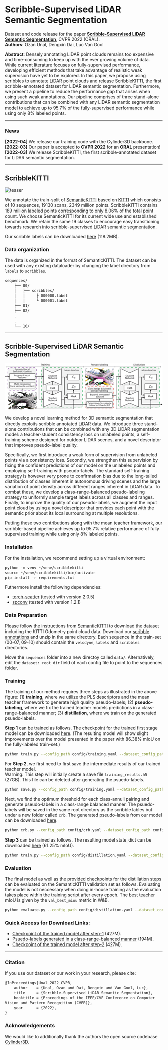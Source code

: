 # Scribble-Supervised LiDAR Semantic Segmentation
Dataset and code release for the paper [**Scribble-Supervised LiDAR Semantic Segmentation**](https://arxiv.org/abs/2203.08537), CVPR 2022 (ORAL). <br>
**Authors**: Ozan Unal, Dengxin Dai, Luc Van Gool <br>

**Abstract**: Densely annotating LiDAR point clouds remains too expensive and time-consuming to keep up with the ever growing volume of data. While current literature focuses on fully-supervised performance, developing efficient methods that take advantage of realistic weak supervision have yet to be explored. In this paper, we propose using scribbles to annotate LiDAR point clouds and release ScribbleKITTI, the first scribble-annotated dataset for LiDAR semantic segmentation. Furthermore, we present a pipeline to reduce the performance gap that arises when using such weak annotations. Our pipeline comprises of three stand-alone contributions that can be combined with any LiDAR semantic segmentation model to achieve up to 95.7% of the fully-supervised performance while using only 8% labeled points.

---

### News

**\[2022-04\]** We release our training code with the Cylinder3D backbone. <br>
**\[2022-03\]** Our paper is accepted to **CVPR 2022** for an **ORAL** presentation! <br>
**\[2022-03\]** We release ScribbleKITTI, the first scribble-annotated dataset for LiDAR semantic segmentation. <br>

---

## ScribbleKITTI

![teaser](doc/scribblekitti.gif)

We annotate the train-split of [SemanticKITTI](http://semantic-kitti.org/) based on [KITTI](http://www.cvlibs.net/datasets/kitti/eval_odometry.php) which consists of 10 sequences, 19130 scans, 2349 million points. ScribbleKITTI contains 189 million labeled points corresponding to only 8.06% of the total point count. We choose SemanticKITTI for its current wide use and established benchmark. We retain the same 19 classes to encourage easy transitioning towards research into scribble-supervised LiDAR semantic segmentation.

Our scribble labels can be downloaded [here](https://data.vision.ee.ethz.ch/ouenal/scribblekitti.zip) (118.2MB).

### Data organization

The data is organized in the format of SemanticKITTI. The dataset can be used with any existing dataloader by changing the label directory from `labels` to `scribbles`.

```
sequences/
    ├── 00/
    │   ├── scribbles/
    │   │     ├ 000000.label
    │   │     └ 000001.label
    ├── 01/
    ├── 02/
    .
    .
    └── 10/
```

---

## Scribble-Supervised LiDAR Semantic Segmentation

![pipeline](doc/pipeline.png)

We develop a novel learning method for 3D semantic segmentation that directly exploits scribble annotated LiDAR data. We introduce three stand-alone contributions that can be combined with any 3D LiDAR segmentation model: a teacher-student consistency loss on unlabeled points, a self-training scheme designed for outdoor LiDAR scenes, and a novel descriptor that improves pseudo-label quality.

Specifically, we first introduce a weak form of supervision from unlabeled points via a consistency loss. Secondly, we strengthen this supervision by fixing the confident predictions of our model on the unlabeled points and employing self-training with pseudo-labels. The standard self-training strategy is however very prone to confirmation bias due to the long-tailed distribution of classes inherent in autonomous driving scenes and the large variation of point density across different ranges inherent in LiDAR data. To combat these, we develop a class-range-balanced pseudo-labeling strategy to uniformly sample target labels across all classes and ranges. Finally, to improve the quality of our pseudo-labels, we augment the input point cloud by using a novel descriptor that provides each point with the semantic prior about its local surrounding at multiple resolutions. 

Putting these two contributions along with the mean teacher framework, our scribble-based pipeline achieves up to 95.7% relative performance of fully supervised training while using only 8% labeled points.

### Installation
For the installation, we recommend setting up a virtual environment:
```shell
python -m venv ~/venv/scribblekitti
source ~/venv/scribblekitti/bin/activate
pip install -r requirements.txt
```
Futhermore install the following dependencies:
- [torch-scatter](https://github.com/rusty1s/pytorch_scatter) (tested with version 2.0.5)
- [spconv](https://github.com/traveller59/spconv) (tested with version 1.2.1)

### Data Preparation
Please follow the instructions from [SemanticKITTI](http://www.semantic-kitti.org) to download the dataset including the KITTI Odometry point cloud data. Download our [scribble annotations](https://data.vision.ee.ethz.ch/ouenal/scribblekitti.zip) and unzip in the same directory. Each sequence in the train-set (00-07, 09-10) should contain the `velodyne`, `labels` and `scribbles` directories.

Move the `sequences` folder into a new directoy called `data/`. Alternatively, edit the `dataset: root_dir` field of each config file to point to the sequences folder.

### Training
The training of our method requires three steps as illustrated in the above figure: (1) **training**, where we utilize the PLS descriptors and the mean teacher framework to generate high quality pseudo-labels; (2) **pseudo-labeling**, where we fix the trained teacher models predictions in a class-range-balanced manner; (3) **distillation**, where we train on the generated psuedo-labels.

**Step 1** can be trained as follows. The checkpoint for the trained first stage model can be downloaded [here](https://data.vision.ee.ethz.ch/ouenal/training.ckpt). (The resulting model will show slight improvements over the model presented in the paper with 86.38% mIoU on the fully-labeled train-set.)
```bash
python train.py --config_path config/training.yaml --dataset_config_path config/semantickitti.yaml
```

For **Step 2**, we first need to first save the intermediate results of our trained teacher model. <br>
Warning: This step will initially create a save file `training_results.h5` (27GB). This file can be deleted after generating the psuedo-labels.
```bash
python save.py --config_path config/training.yaml --dataset_config_path config/semantickitti.yaml --checkpoint_path STEP1/CKPT/PATH --save_dir SAVE/DIR
```
Next, we find the optimum threshold for each class-annuli pairing and generate pseudo-labels in a class-range balanced manner. The psuedo-labels will be saved in the same root directory as the scribble lables but under a new folder called `crb`. The generated pseudo-labels from our model can be downloaded [here](https://data.vision.ee.ethz.ch/ouenal/crb.zip).
```bash
python crb.py --config_path config/crb.yaml --dataset_config_path config/semantickitti.yaml --save_dir SAVE/DIR
```

**Step 3** can be trained as follows. The resulting model state_dict can be downloaded [here](https://data.vision.ee.ethz.ch/ouenal/distillation_original.ckpt) (61.25% mIoU).
```bash
python train.py --config_path config/distillation.yaml --dataset_config_path config/semantickitti.yaml
```

### Evaluation
The final model as well as the provided checkpoints for the distillation steps can be evaluated on the SemanticKITTI validation set as follows. Evaluating the model is not neccessary when doing in-house training as the evaluation takes place within the training script after every epoch. The best teacher mIoU is given by the `val_best_miou` metric in W&B.

```bash
python evaluate.py --config_path config/distillation.yaml --dataset_config_path config/semantickitti.yaml --ckpt_path STEP2/CKPT/PATH
```

### Quick Access for Download Links:
- [Checkpoint of the trained model after step-1](https://data.vision.ee.ethz.ch/ouenal/training.ckpt) (427M).
- [Psuedo-labels generated in a class-range-balanced manner](https://data.vision.ee.ethz.ch/ouenal/crb.zip) (194M).
- [Checkpoint of the trained model after step-2](https://data.vision.ee.ethz.ch/ouenal/distillation_original.ckpt) (427M).
---

### Citation

If you use our dataset or our work in your research, please cite:

```
@InProceedings{Unal_2022_CVPR,
    author    = {Unal, Ozan and Dai, Dengxin and Van Gool, Luc},
    title     = {Scribble-Supervised LiDAR Semantic Segmentation},
    booktitle = {Proceedings of the IEEE/CVF Conference on Computer Vision and Pattern Recognition (CVPR)},
    year      = {2022},
}
```

### Acknowledgements
We would like to additionally thank the authors the open source codebase [Cylinder3D](https://github.com/xinge008/Cylinder3D).